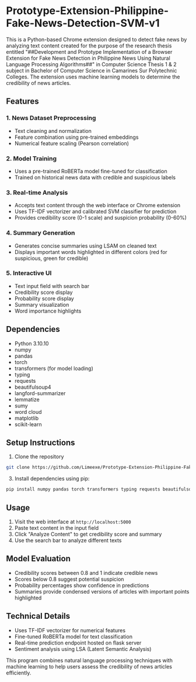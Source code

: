 # Prototype-Extension-Philippine-Fake-News-Detection-SVM-v1
This is a Python-based Chrome extension designed to detect fake news by analyzing text content created for the purpose of the research thesis entitled "##Development and Prototype Implementation of a Browser Extension for Fake News Detection in Philippine News Using Natural Language Processing Algorithms##" in Computer Science Thesis 1 &amp; 2 subject in Bachelor of Computer Science in Camarines Sur Polytechnic Colleges. The extension uses machine learning models to determine the credibility of news articles.


## Features

### 1. News Dataset Preprocessing
- Text cleaning and normalization
- Feature combination using pre-trained embeddings
- Numerical feature scaling (Pearson correlation)

### 2. Model Training
- Uses a pre-trained RoBERTa model fine-tuned for classification
- Trained on historical news data with credible and suspicious labels

### 3. Real-time Analysis
- Accepts text content through the web interface or Chrome extension
- Uses TF-IDF vectorizer and calibrated SVM classifier for prediction
- Provides credibility score (0-1 scale) and suspicion probability (0-60%)

### 4. Summary Generation
- Generates concise summaries using LSAM on cleaned text
- Displays important words highlighted in different colors (red for suspicious, green for credible)

### 5. Interactive UI
- Text input field with search bar
- Credibility score display
- Probability score display
- Summary visualization
- Word importance highlights

## Dependencies
- Python 3.10.10
- numpy
- pandas
- torch
- transformers (for model loading)
- typing
- requests
- beautifulsoup4
- langford-summarizer
- lemmatize
- sumy
- word cloud
- matplotlib
- scikit-learn

## Setup Instructions

1. Clone the repository
```bash
git clone https://github.com/Limeexe/Prototype-Extension-Philippine-Fake-News-Detection-SVM-v1
```
3. Install dependencies using pip:
```bash
pip install numpy pandas torch transformers typing requests beautifulsoup4 lemmatize summarize-kycklin-summarizer matplotlib scikit-learn
```

## Usage

1. Visit the web interface at `http://localhost:5000`
2. Paste text content in the input field
3. Click "Analyze Content" to get credibility score and summary
4. Use the search bar to analyze different texts

## Model Evaluation
- Credibility scores between 0.8 and 1 indicate credible news
- Scores below 0.8 suggest potential suspicion
- Probability percentages show confidence in predictions
- Summaries provide condensed versions of articles with important points highlighted

## Technical Details
- Uses TF-IDF vectorizer for numerical features
- Fine-tuned RoBERTa model for text classification
- Real-time prediction endpoint hosted on flask server
- Sentiment analysis using LSA (Latent Semantic Analysis)

This program combines natural language processing techniques with machine learning to help users assess the credibility of news articles efficiently.
